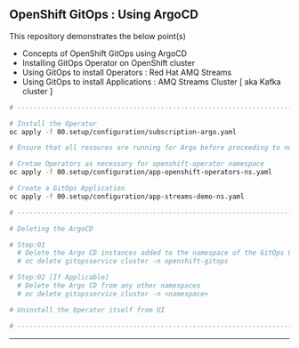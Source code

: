 ## **OpenShift GitOps : Using ArgoCD**

This repository demonstrates the below point(s)
* Concepts of OpenShift GitOps using ArgoCD
* Installing GitOps Operator on OpenShift cluster
* Using GitOps to install Operators : Red Hat AMQ Streams
* Using GitOps to install Applications : AMQ Streams Cluster \[ aka Kafka cluster \]

```bash
# ---------------------------------------------------------------------------------------------

# Install the Operator
oc apply -f 00.setup/configuration/subscription-argo.yaml

# Ensure that all resoures are running for Argo before proceeding to next step

# Cretae Operators as necessary for openshift-operator namespace
oc apply -f 00.setup/configuration/app-openshift-operators-ns.yaml

# Create a GitOps Application
oc apply -f 00.setup/configuration/app-streams-demo-ns.yaml

# ---------------------------------------------------------------------------------------------

# Deleting the ArgoCD

# Step:01
  # Delete the Argo CD instances added to the namespace of the GitOps Operator
  # oc delete gitopsservice cluster -n openshift-gitops

# Step:02 [If Applicable]
  # Delete the Argo CD from any other namespaces
  # oc delete gitopsservice cluster -n <namespace>

# Uninstall the Operator itself from UI

# ---------------------------------------------------------------------------------------------
```

---

